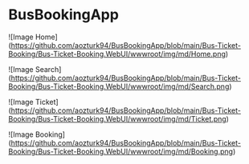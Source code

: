 # BusBookingApp

![Image Home] (https://github.com/aozturk94/BusBookingApp/blob/main/Bus-Ticket-Booking/Bus-Ticket-Booking.WebUI/wwwroot/img/md/Home.png)

![Image Search] (https://github.com/aozturk94/BusBookingApp/blob/main/Bus-Ticket-Booking/Bus-Ticket-Booking.WebUI/wwwroot/img/md/Search.png)

![Image Ticket] (https://github.com/aozturk94/BusBookingApp/blob/main/Bus-Ticket-Booking/Bus-Ticket-Booking.WebUI/wwwroot/img/md/Ticket.png)

![Image Booking] (https://github.com/aozturk94/BusBookingApp/blob/main/Bus-Ticket-Booking/Bus-Ticket-Booking.WebUI/wwwroot/img/md/Booking.png)
